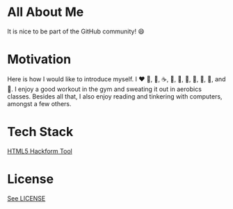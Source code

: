 # All About Me

It is nice to be part of the GitHub community! :smile:

# Motivation

Here is how I would like to introduce myself. I ❤️ 🥚, 🍦, ☕️, 🍵, 🥛, 🍰, 🍫, 🍪, 🧀, and 💃. I enjoy a good workout in the gym and sweating it out in aerobics classes. Besides all that, I also enjoy reading and tinkering with computers, amongst a few others.

# Tech Stack

[HTML5 Hackform Tool](https://cookiesncream.github.io/h5ht)

# License

[See LICENSE](https://github.com/CookiesNCream/Simply-Me/blob/gh-pages/LICENSE.md)
